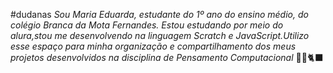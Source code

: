 #dudanas
_Sou Maria Eduarda, estudante do 1º ano do ensino médio, do colégio Branca da Mota Fernandes. Estou estudando por meio do alura,stou me desenvolvendo na linguagem Scratch e JavaScript.Utilizo esse espaço para minha organização e compartilhamento dos meus projetos desenvolvidos na disciplina de Pensamento Computacional_ 💖💋🐈‍⬛  
